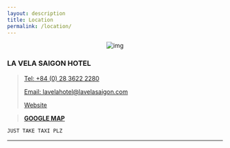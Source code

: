 ```yaml
---
layout: description
title: Location
permalink: /location/
---
```

<div style="text-align: center;">
    <img src="{{'/mapimage.jpeg' | relative_url }} " alt="img" style="max-width: 500px; height: auto;">
</div>

### LA VELA SAIGON HOTEL

> [Tel: +84 (0) 28 3622 2280](tel:+8402836222280)
> 
> [Email: lavelahotel@lavelasaigon.com](mailto:lavelahotel@lavelasaigon.com)
>
> [Website](https://lavelasaigon.com/)

> [**GOOGLE MAP**](https://www.google.co.kr/maps/place/%EB%9D%BC+%EB%B2%A8%EB%9D%BC+%EC%82%AC%EC%9D%B4%EA%B3%B5+%ED%98%B8%ED%85%94/@10.7886761,106.6828959,17z/data=!3m1!4b1!4m9!3m8!1s0x31752f2d1f5cd9e7:0xd2284b6940329fcf!5m2!4m1!1i2!8m2!3d10.7886708!4d106.6854708!16s%2Fg%2F11h9kpyf0z?hl=ko&entry=ttu)


```js
JUST TAKE TAXI PLZ
```
* * *
